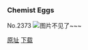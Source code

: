 ### Chemist Eggs
No.2373
![图片不见了~~~](https://imgs.xkcd.com/comics/chemist_eggs.png)

[原址](https://xkcd.com//2373) [下载](https://imgs.xkcd.com/comics/chemist_eggs.png)

